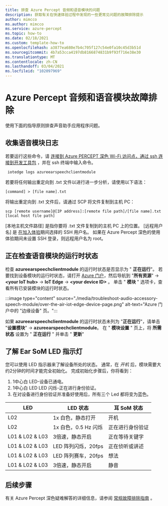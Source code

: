 ```yaml
---
title: 排查 Azure Percept 音频和语音模块的问题
description: 获取有关在快速体验过程中发现的一些更常见问题的故障排除提示
author: mimcco
ms.author: mimcco
ms.service: azure-percept
ms.topic: how-to
ms.date: 02/18/2021
ms.custom: template-how-to
ms.openlocfilehash: a3877ea680e7b4c705f127c54e0fa10c45d3b51d
ms.sourcegitcommit: 4b7a53cca4197db8166874831b9f93f716e38e30
ms.translationtype: MT
ms.contentlocale: zh-CN
ms.lasthandoff: 03/04/2021
ms.locfileid: "102097969"
---
```

# <a name="azure-percept-audio-and-speech-module-troubleshooting"></a>Azure Percept 音频和语音模块故障排除

使用下面的指导原则排查声音助手应用程序问题。

## <a name="collecting-speech-module-logs"></a>收集语音模块日志

若要运行这些命令，请 [连接到 Azure PERCEPT 深色 Wi-Fi 访问点，通过 ssh 连接到开发工具包](./how-to-ssh-into-percept-dk.md) ，并在 ssh 终端中输入命令。

```console
 iotedge logs azureearspeechclientmodule
```

若要将任何输出重定向到 .txt 文件以进行进一步分析，请使用以下语法：

```console
[command] > [file name].txt
```

将输出重定向到 .txt 文件后，请通过 SCP 将文件复制到主机 PC：

```console
scp [remote username]@[IP address]:[remote file path]/[file name].txt [local host file path]
```

[本地主机文件路径] 是指你要将 .txt 文件复制到的主机 PC 上的位置。 [远程用户名] 是 [在加入体验](./quickstart-percept-dk-set-up.md)期间选择的 SSH 用户名。 如果在 Azure Percept 深色的使用体验期间未设置 SSH 登录，则远程用户名为 root。

## <a name="checking-runtime-status-of-the-speech-module"></a>正在检查语音模块的运行时状态

检查 **azureearspeechclientmodule** 的运行时状态是否显示为 " **正在运行**"。 若要找到设备模块的运行时状态，请打开 [Azure 门户](https://portal.azure.com/)，然后导航到 "**所有资源**"  ->  **\<your IoT hub>**  ->  **IoT Edge**  ->  **\<your device ID>** 。 单击 " **模块** " 选项卡，查看所有已安装模块的运行时状态。

:::image type="content" source="./media/troubleshoot-audio-accessory-speech-module/over-the-air-iot-edge-device-page.png" alt-text="Azure 门户中的 &quot;边缘设备&quot; 页。":::

如果 **azureearspeechclientmodule** 的运行时状态未列为 "**正在运行**"，请单击 "**设置模块**"  ->  **azureearspeechclientmodule**。 在 " **模块设置** " 页上，将 **所需状态** 设置为 " **正在运行** " 并单击 " **更新**"

## <a name="understanding-ear-som-led-indicators"></a>了解 Ear SoM LED 指示灯

您可以使用 LED 指示器来了解设备所处的状态。 通常，在 *开机* 后，模块需要大约2分钟的时间才能完全初始化。 完成初始化步骤后，你将看到：

1. 1中心白 LED-设备已通电。 
2. 1中心白 LED LED 闪烁-正在进行身份验证。 
3. 在对设备进行身份验证并准备好使用后，所有三个 Led 都将变为蓝色。

|LED|   LED 状态|  耳 SoM 状态|
|---|------------|----------------| 
|L02|   1x 白色，静态打开 |开机 |
|L02|   1x 白色，0.5 Hz 闪烁|  正在进行身份验证 |
|L01 & L02 & L03|   3倍速，静态开启|     正在等待关键字|
|L01 & L02 & L03|   LED 阵列闪烁，20fps | 正在侦听或讲述|
|L01 & L02 & L03|   LED 阵列赛车，20fps|    想法|
|L01 & L02 & L03|   3倍速，静态开启 | 静音|

## <a name="next-steps"></a>后续步骤

有关 Azure Percept 深色疑难解答的详细信息，请参阅 [常规故障排除指南](./troubleshoot-dev-kit.md) 。
